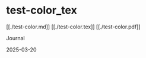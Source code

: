 # test-color_tex 
 

[[./test-color.md]]
[[./test-color.tex]]
[[./test-color.pdf]]

Journal 

2025-03-20
